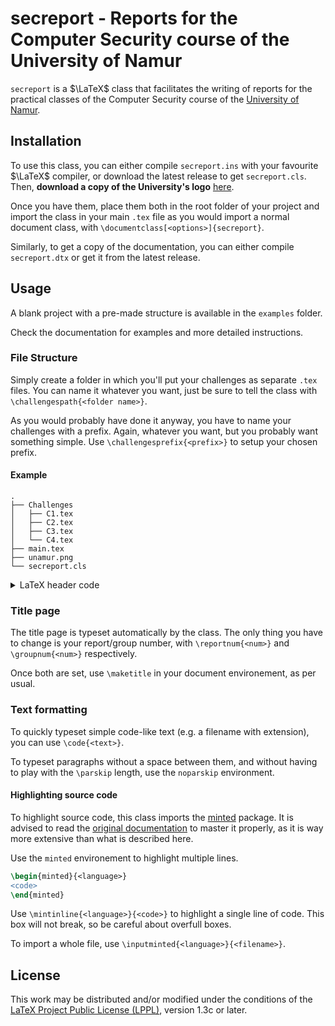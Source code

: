 # secreport - Reports for the Computer Security course of the University of Namur
`secreport` is a $\LaTeX$ class that facilitates the writing of reports for the practical classes of the Computer Security course of the [University of Namur](https://unamur.be).

## Installation
To use this class, you can either compile `secreport.ins` with your favourite $\LaTeX$ compiler, or download the latest release to get `secreport.cls`. Then, **download a copy of the University's logo** [here](https://pds.unamur.be/presse/logos/unamur.png).

Once you have them, place them both in the root folder of your project and import the class in your main `.tex` file as you would import a normal document class, with `\documentclass[<options>]{secreport}`.

Similarly, to get a copy of the documentation, you can either compile `secreport.dtx` or get it from the latest release.

## Usage
A blank project with a pre-made structure is available in the `examples` folder.

Check the documentation for examples and more detailed instructions.

### File Structure
Simply create a folder in which you'll put your challenges as separate `.tex` files.
You can name it whatever you want, just be sure to tell the class with `\challengespath{<folder name>}`.

As you would probably have done it anyway, you have to name your challenges with a prefix. Again, whatever you want, but you probably want something simple. Use `\challengesprefix{<prefix>}` to setup your chosen prefix.

#### **Example**
```
.
├── Challenges
│   ├── C1.tex
│   ├── C2.tex
│   ├── C3.tex
│   └── C4.tex
├── main.tex
├── unamur.png
└── secreport.cls
```
<details>
<summary>LaTeX header code</summary>

```LaTeX
\documentclass[12pt,a4paper,french]{secreport}

\usepackage[utf8]{inputenc}
\usepackage[T1]{fontenc}

\challengespath{Challenges}
\challengesprefix{C}
```
</details>

### Title page
The title page is typeset automatically by the class. The only thing you have to change is your report/group number, with `\reportnum{<num>}` and `\groupnum{<num>}` respectively.

Once both are set, use `\maketitle` in your document environement, as per usual.

### Text formatting
To quickly typeset simple code-like text (e.g. a filename with extension), you can use `\code{<text>}`.

To typeset paragraphs without a space between them, and without having to play
with the ``\parskip`` length, use the ```noparskip``` environment.

#### Highlighting source code
To highlight source code, this class imports the [minted](https://ctan.org/pkg/minted) package. It is advised to read the [original documentation](http://mirrors.ctan.org/macros/latex/contrib/minted/minted.pdf) to master it properly, as it is way more extensive than what is described here.

Use the `minted` environement to highlight multiple lines.
```LaTeX
\begin{minted}{<language>}
<code>
\end{minted}
```

Use `\mintinline{<language>}{<code>}` to highlight a single line of code.
This box will not break, so be careful about overfull boxes.

To import a whole file, use ```\inputminted{<language>}{<filename>}```.

## License
This work may be distributed and/or modified under the conditions of the [LaTeX Project Public License (LPPL)](http://www.latex-project.org/lppl.txt), version 1.3c or later.
